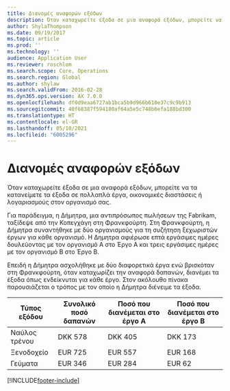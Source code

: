 ```yaml
---
title: Διανομές αναφορών εξόδων
description: Όταν καταχωρείτε έξοδα σε μια αναφορά εξόδων, μπορείτε να τα κατανείμετε τα έξοδα σε πολλά έργα, νομικές οντότητες ή λογαριασμούς στον οργανισμό σας.
author: ShylaThompson
ms.date: 09/19/2017
ms.topic: article
ms.prod: ''
ms.technology: ''
audience: Application User
ms.reviewer: roschlom
ms.search.scope: Core, Operations
ms.search.region: Global
ms.author: shylaw
ms.search.validFrom: 2016-02-28
ms.dyn365.ops.version: AX 7.0.0
ms.openlocfilehash: df0d9eaa6727ab1bca5b9d966b610e37c9c9b913
ms.sourcegitcommit: 40f68387f594180af64a5e5c748b6efa188bd300
ms.translationtype: HT
ms.contentlocale: el-GR
ms.lasthandoff: 05/10/2021
ms.locfileid: "6005296"
---
```

# <a name="expense-report-distributions"></a>Διανομές αναφορών εξόδων

Όταν καταχωρείτε έξοδα σε μια αναφορά εξόδων, μπορείτε να τα κατανείμετε τα έξοδα σε πολλαπλά έργα, οικονομικές διαστάσεις ή λογαριασμούς στον οργανισμό σας.

Για παράδειγμα, η Δήμητρα, μια αντιπρόσωπος πωλήσεων της Fabrikam, ταξίδεψε από την Κοπεγχάγη στη Φρανκφούρτη. Στη Φρανκφούρτη, η Δήμητρα συναντήθηκε με δύο οργανισμούς για τη συζήτηση ξεχωριστών έργων για κάθε οργανισμό. Η Δημητρα αφιέρωσε επτά εργάσιμες ημέρες δουλεύοντας με τον οργανισμό Α στο Έργο A και τρεις εργάσιμες ημέρες με τον οργανισμό Β στο Έργο Β.

Επειδή η Δήμητρα ασχολήθηκε με δύο διαφορετικά έργα ενώ βρισκόταν στη Φρανκφούρτη, όταν καταχωρίζει την αναφορά δαπανών, διανέμει τα έξοδα όπως ενδείκνυται για κάθε έργο. Στον ακόλουθο πίνακα παρουσιάζεται ο τρόπος με τον οποίο η Δήμητρα διένειμε τα έξοδα.


| Τύπος εξόδου | Συνολικό ποσό δαπανών|Ποσό που διανέμεται στο έργο Α| Ποσό που διανέμεται στο έργο Β |
|--------------|---------------------|-------------------------------|---------------------------------|
|Ναύλος τρένου   |DKK 578              |DKK 405                        |DKK 173                          |
|Ξενοδοχείο         |EUR 725              |EUR 557                        |EUR 168                          |
|Γεύματα         |EUR 346              |EUR 284                        |EUR 62                           |



[!INCLUDE[footer-include](../includes/footer-banner.md)]